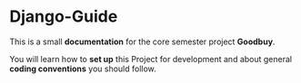 # Django-Guide

This is a small **documentation** for the core semester project **Goodbuy**.

You will learn how to **set up** this Project for development and about general **coding conventions** you should follow.
